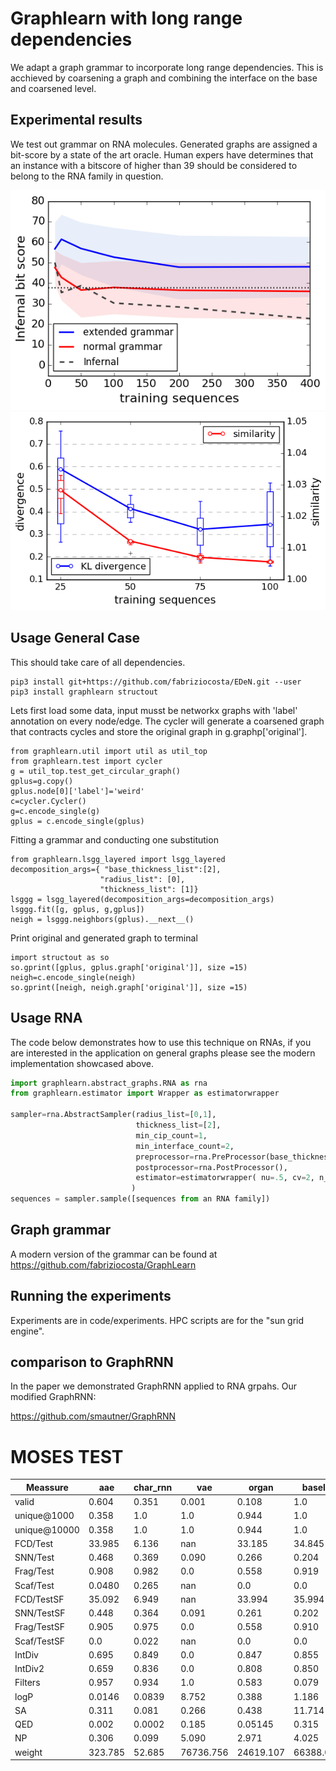 # Graphlearn with long range dependencies

We adapt a graph grammar to incorporate long range dependencies.
This is acchieved by coarsening a graph and combining 
the interface on the base and coarsened level. 


## Experimental results

We test out grammar on RNA molecules. 
Generated graphs are assigned a bit-score by a state of the art oracle.
Human expers have determines that an instance with a bitscore of higher
than 39 should be considered to belong to the RNA family in question. 

<img src="performance.png">
<img src="similarity.png">


## Usage General Case

This should take care of all dependencies.
```
pip3 install git+https://github.com/fabriziocosta/EDeN.git --user
pip3 install graphlearn structout
```

Lets first load some data, input musst be networkx graphs with 'label' annotation on every node/edge.
The cycler will generate a coarsened graph that contracts cycles 
and store the original graph in g.graphp['original'].

```python3
from graphlearn.util import util as util_top
from graphlearn.test import cycler
g = util_top.test_get_circular_graph()
gplus=g.copy()
gplus.node[0]['label']='weird' 
c=cycler.Cycler()
g=c.encode_single(g)
gplus = c.encode_single(gplus)
```



Fitting a grammar and conducting one substitution
```python3
from graphlearn.lsgg_layered import lsgg_layered
decomposition_args={ "base_thickness_list":[2],
                    "radius_list": [0],
                    "thickness_list": [1]}
lsggg = lsgg_layered(decomposition_args=decomposition_args)
lsggg.fit([g, gplus, g,gplus])
neigh = lsggg.neighbors(gplus).__next__()
```

Print original and generated graph to terminal
```python3
import structout as so
so.gprint([gplus, gplus.graph['original']], size =15)
neigh=c.encode_single(neigh)
so.gprint([neigh, neigh.graph['original']], size =15)
```

## Usage RNA

The code below demonstrates how to use this technique on RNAs, 
if you are interested in the application on general graphs please see the
modern implementation showcased above.



```python
import graphlearn.abstract_graphs.RNA as rna
from graphlearn.estimator import Wrapper as estimatorwrapper

sampler=rna.AbstractSampler(radius_list=[0,1], 
                            thickness_list=[2],  
                            min_cip_count=1, 
                            min_interface_count=2, 
                            preprocessor=rna.PreProcessor(base_thickness_list=[1],ignore_inserts=True),
                            postprocessor=rna.PostProcessor(),
                            estimator=estimatorwrapper( nu=.5, cv=2, n_jobs=-1)
                           )
sequences = sampler.sample([sequences from an RNA family])

```


## Graph grammar 

A modern version of the grammar can be found at 
https://github.com/fabriziocosta/GraphLearn


## Running the experiments

Experiments are in code/experiments.
HPC scripts are for the "sun grid engine".

## comparison to GraphRNN

In the paper we demonstrated GraphRNN applied to RNA grpahs. Our modified GraphRNN:

https://github.com/smautner/GraphRNN



# MOSES TEST

| Meassure     | aae     | char\_rnn | vae       | organ     | baseline   | coarsened  |
|--------------|---------|----------|-----------|-----------|------------|------------|
| valid        | 0.604   | 0.351    | 0.001     | 0.108     | 1.0        | 1.0        |
| unique@1000  | 0.358   | 1.0      | 1.0       | 0.944     | 1.0        | 1.0        |
| unique@10000 | 0.358   | 1.0      | 1.0       | 0.944     | 1.0        | 1.0        |
| FCD/Test     | 33.985  | 6.136    | nan       | 33.185    | 34.845     | 35.778     |
| SNN/Test     | 0.468   | 0.369    | 0.090     | 0.266     | 0.204      | 0.217      |
| Frag/Test    | 0.908   | 0.982    | 0.0       | 0.558     | 0.919      | 0.893      |
| Scaf/Test    | 0.0480  | 0.265    | nan       | 0.0       | 0.0        | 0.0        |
| FCD/TestSF   | 35.092  | 6.949    | nan       | 33.994    | 35.994     | 36.377     |
| SNN/TestSF   | 0.448   | 0.364    | 0.091     | 0.261     | 0.202      | 0.215      |
| Frag/TestSF  | 0.905   | 0.975    | 0.0       | 0.558     | 0.910      | 0.891      |
| Scaf/TestSF  | 0.0     | 0.022    | nan       | 0.0       | 0.0        | 0.0        |
| IntDiv       | 0.695   | 0.849    | 0.0       | 0.847     | 0.855      | 0.829      |
| IntDiv2      | 0.659   | 0.836    | 0.0       | 0.808     | 0.850      | 0.824      |
| Filters      | 0.957   | 0.934    | 1.0       | 0.583     | 0.079      | 0.872      |
| logP         | 0.0146  | 0.0839   | 8.752     | 0.388     | 1.186      | 3.260      |
| SA           | 0.311   | 0.081    | 0.266     | 0.438     | 11.714     | 9.176      |
| QED          | 0.002   | 0.0002   | 0.185     | 0.05145   | 0.315      | 0.279      |
| NP           | 0.306   | 0.099    | 5.090     | 2.971     | 4.025      | 3.325      |
| weight       | 323.785 | 52.685   | 76736.756 | 24619.107 | 66388.0129 | 140922.662 |
